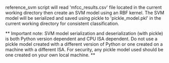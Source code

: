 
reference_svm script will read 'mfcc_results.csv' file located in the current working directory then create an SVM model using an RBF kernel. The SVM model will be serialized and saved using pickle to 'pickle_model.pkl' in the current working directory for consistent classification. 

** Important note: SVM model serialization and deserialization (with pickle) is both Python version dependent and CPU ISA dependent. Do not use a pickle model created with a different version of Python or one created on a machine with a different ISA. For security, any pickle model used should be one created on your own local machine. **  
